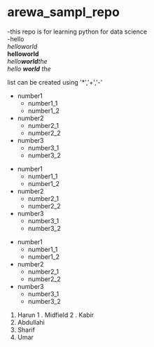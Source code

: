 # arewa_sampl_repo
-this repo is for learning python for data science  
-hello     
_helloworld_              
__helloworld__                 
_hello**world**the_                 
_hello **world** the_

list can be created using '*','+','-'  


- number1
   - number1_1
   - number1_2
- number2
   - number2_1
   - number2_2
- number3
    - number3_1
    - number3_2

      
+ number1
    + number1_1
    + number1_2  
+ number2
     + number2_1
     + number2_2
+ number3
     + number3_1
     + number3_2
    
* number1
   + number1_1  
   + number1_2  
* number2
   + number2_1
   + number2_2
* number3
   + number3_1
   + number3_2

1. Harun
   1 . Midfield
   2 . Kabir
2.  Abdullahi
3.  Sharif
4.  Umar
